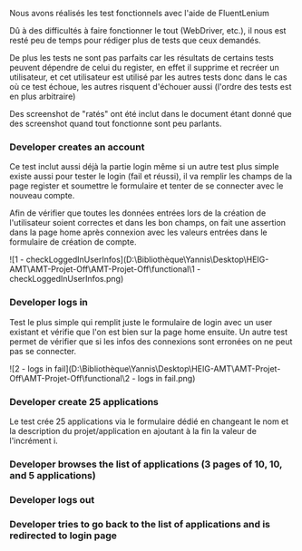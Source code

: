 Nous avons réalisés les test fonctionnels avec l'aide de FluentLenium

Dû à des difficultés à faire fonctionner le tout (WebDriver, etc.), il nous est resté peu de temps pour rédiger plus de tests que ceux demandés.

De plus les tests ne sont pas parfaits car les résultats de certains tests peuvent dépendre de celui du register, en effet il supprime et recréer un utilisateur, et cet utilisateur est utilisé par les autres tests donc dans le cas où ce test échoue, les autres risquent d'échouer aussi (l'ordre des tests est en plus arbitraire)

Des screenshot de "ratés" ont été inclut dans le document étant donné que des screenshot quand tout fonctionne sont peu parlants.

### Developer creates an account

Ce test inclut aussi déjà la partie login même si un autre test plus simple existe aussi pour tester le login (fail et réussi), il va remplir les champs de la page register et soumettre le formulaire et tenter de se connecter avec le nouveau compte.

Afin de vérifier que toutes les données entrées lors de la création de l'utilisateur soient correctes et dans les bon champs, on fait une assertion dans la page home après connexion avec les valeurs entrées dans le formulaire de création de compte.

![1 - checkLoggedInUserInfos](D:\Bibliothèque\Yannis\Desktop\HEIG-AMT\AMT-Projet-Off\AMT-Projet-Off\functional\1 - checkLoggedInUserInfos.png)



### Developer logs in

Test le plus simple qui remplit juste le formulaire de login avec un user existant et vérifie que l'on est bien sur la page home ensuite. Un autre test permet de vérifier que si les infos des connexions sont erronées on ne peut pas se connecter.

![2 - logs in fail](D:\Bibliothèque\Yannis\Desktop\HEIG-AMT\AMT-Projet-Off\AMT-Projet-Off\functional\2 - logs in fail.png)

### Developer create 25 applications

Le test crée 25 applications via le formulaire dédié en changeant le nom et la description du projet/application en ajoutant à la fin la valeur de l'incrément i.



### Developer browses the list of applications (3 pages of 10, 10, and 5 applications)



### Developer logs out



### Developer tries to go back to the list of applications and is redirected to login page


